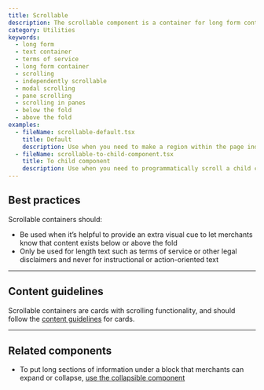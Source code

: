 ```yaml
---
title: Scrollable
description: The scrollable component is a container for long form content, such as terms of service, that allows for scrolling so merchants can expose more text as they read.
category: Utilities
keywords:
  - long form
  - text container
  - terms of service
  - long form container
  - scrolling
  - independently scrollable
  - modal scrolling
  - pane scrolling
  - scrolling in panes
  - below the fold
  - above the fold
examples:
  - fileName: scrollable-default.tsx
    title: Default
    description: Use when you need to make a region within the page independently scrollable. It’s often used in modals and other panes where it’s helpful to provide an extra visual cue that content exists below or above the fold.
  - fileName: scrollable-to-child-component.tsx
    title: To child component
    description: Use when you need to programmatically scroll a child component into view in the scrollable container.
---
```


## Best practices

Scrollable containers should:

- Be used when it’s helpful to provide an extra visual cue to let merchants know that content exists below or above the fold
- Only be used for length text such as terms of service or other legal disclaimers and never for instructional or action-oriented text

---

## Content guidelines

Scrollable containers are cards with scrolling functionality, and should follow the [content guidelines](https://polaris.shopify.com/components/card#content-guidelines) for cards.

---

## Related components

- To put long sections of information under a block that merchants can expand or collapse, [use the collapsible component](https://polaris.shopify.com/components/collapsible)
